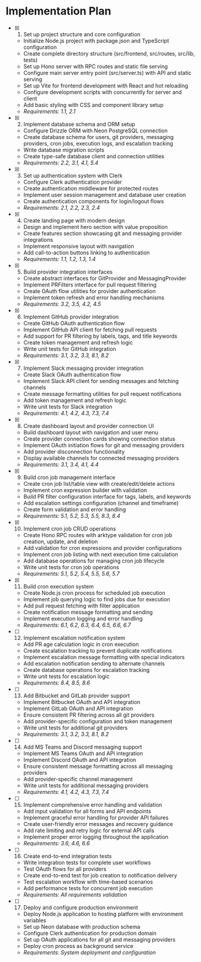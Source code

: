 # Implementation Plan

- [x] 1. Set up project structure and core configuration

  - Initialize Node.js project with package.json and TypeScript configuration
  - Create complete directory structure (src/frontend, src/routes, src/lib, tests)
  - Set up Hono server with RPC routes and static file serving
  - Configure main server entry point (src/server.ts) with API and static serving
  - Set up Vite for frontend development with React and hot reloading
  - Configure development scripts with concurrently for server and client
  - Add basic styling with CSS and component library setup
  - _Requirements: 1.1, 2.1_

- [x] 2. Implement database schema and ORM setup

  - Configure Drizzle ORM with Neon PostgreSQL connection
  - Create database schema for users, git providers, messaging providers, cron
    jobs, execution logs, and escalation tracking
  - Write database migration scripts
  - Create type-safe database client and connection utilities
  - _Requirements: 2.2, 3.1, 4.1, 5.4_

- [x] 3. Set up authentication system with Clerk

  - Configure Clerk authentication provider
  - Create authentication middleware for protected routes
  - Implement user session management and database user creation
  - Create authentication components for login/logout flows
  - _Requirements: 2.1, 2.2, 2.3, 2.4_

- [x] 4. Create landing page with modern design

  - Design and implement hero section with value proposition
  - Create features section showcasing git and messaging provider integrations
  - Implement responsive layout with navigation
  - Add call-to-action buttons linking to authentication
  - _Requirements: 1.1, 1.2, 1.3, 1.4_

- [x] 5. Build provider integration interfaces

  - Create abstract interfaces for GitProvider and MessagingProvider
  - Implement PRFilters interface for pull request filtering
  - Create OAuth flow utilities for provider authentication
  - Implement token refresh and error handling mechanisms
  - _Requirements: 3.2, 3.5, 4.2, 4.5_

- [x] 6. Implement GitHub provider integration

  - Create GitHub OAuth authentication flow
  - Implement GitHub API client for fetching pull requests
  - Add support for PR filtering by labels, tags, and title keywords
  - Create token management and refresh logic
  - Write unit tests for GitHub integration
  - _Requirements: 3.1, 3.2, 3.3, 8.1, 8.2_

- [x] 7. Implement Slack messaging provider integration

  - Create Slack OAuth authentication flow
  - Implement Slack API client for sending messages and fetching channels
  - Create message formatting utilities for pull request notifications
  - Add token management and refresh logic
  - Write unit tests for Slack integration
  - _Requirements: 4.1, 4.2, 4.3, 7.3, 7.4_

- [x] 8. Create dashboard layout and provider connection UI

  - Build dashboard layout with navigation and user menu
  - Create provider connection cards showing connection status
  - Implement OAuth initiation flows for git and messaging providers
  - Add provider disconnection functionality
  - Display available channels for connected messaging providers
  - _Requirements: 3.1, 3.4, 4.1, 4.4_

- [x] 9. Build cron job management interface

  - Create cron job list/table view with create/edit/delete actions
  - Implement cron expression builder with validation
  - Build PR filter configuration interface for tags, labels, and keywords
  - Add escalation settings configuration (channel and timeframe)
  - Create form validation and error handling
  - _Requirements: 5.1, 5.2, 5.3, 5.5, 8.3, 8.4_

- [x] 10. Implement cron job CRUD operations

  - Create Hono RPC routes with arktype validation for cron job creation,
    update, and deletion
  - Add validation for cron expressions and provider configurations
  - Implement cron job listing with next execution time calculation
  - Add database operations for managing cron job lifecycle
  - Write unit tests for cron job operations
  - _Requirements: 5.1, 5.2, 5.4, 5.5, 5.6, 5.7_

- [x] 11. Build cron execution system

  - Create Node.js cron process for scheduled job execution
  - Implement job querying logic to find jobs due for execution
  - Add pull request fetching with filter application
  - Create notification message formatting and sending
  - Implement execution logging and error handling
  - _Requirements: 6.1, 6.2, 6.3, 6.4, 6.5, 6.6, 6.7_

- [ ] 12. Implement escalation notification system

  - Add PR age calculation logic in cron execution
  - Create escalation tracking to prevent duplicate notifications
  - Implement escalation message formatting with special indicators
  - Add escalation notification sending to alternate channels
  - Create database operations for escalation tracking
  - Write unit tests for escalation logic
  - _Requirements: 8.4, 8.5, 8.6_

- [ ] 13. Add Bitbucket and GitLab provider support

  - Implement Bitbucket OAuth and API integration
  - Implement GitLab OAuth and API integration
  - Ensure consistent PR filtering across all git providers
  - Add provider-specific configuration and token management
  - Write unit tests for additional git providers
  - _Requirements: 3.1, 3.2, 3.3, 8.1, 8.2_

- [ ] 14. Add MS Teams and Discord messaging support

  - Implement MS Teams OAuth and API integration
  - Implement Discord OAuth and API integration
  - Ensure consistent message formatting across all messaging providers
  - Add provider-specific channel management
  - Write unit tests for additional messaging providers
  - _Requirements: 4.1, 4.2, 4.3, 7.3, 7.4_

- [ ] 15. Implement comprehensive error handling and validation

  - Add input validation for all forms and API endpoints
  - Implement graceful error handling for provider API failures
  - Create user-friendly error messages and recovery guidance
  - Add rate limiting and retry logic for external API calls
  - Implement proper error logging throughout the application
  - _Requirements: 3.6, 4.6, 6.6_

- [ ] 16. Create end-to-end integration tests

  - Write integration tests for complete user workflows
  - Test OAuth flows for all providers
  - Create end-to-end test for job creation to notification delivery
  - Test escalation workflow with time-based scenarios
  - Add performance tests for concurrent job execution
  - _Requirements: All requirements validation_

- [ ] 17. Deploy and configure production environment
  - Deploy Node.js application to hosting platform with environment variables
  - Set up Neon database with production schema
  - Configure Clerk authentication for production domain
  - Set up OAuth applications for all git and messaging providers
  - Deploy cron process as background service
  - _Requirements: System deployment and configuration_
